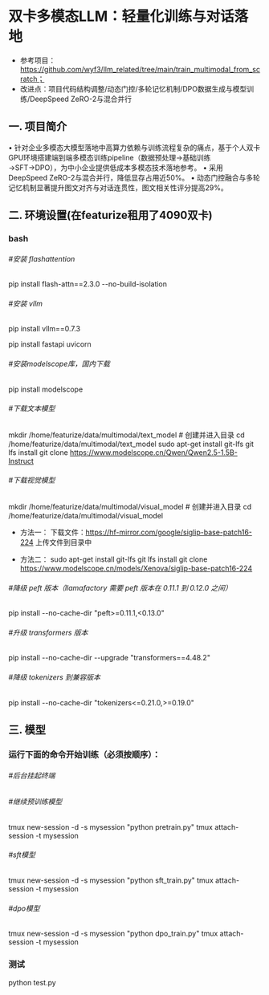 # 双卡多模态LLM：轻量化训练与对话落地
- 参考项目：https://github.com/wyf3/llm_related/tree/main/train_multimodal_from_scratch； 
- 改进点：项目代码结构调整/动态门控/多轮记忆机制/DPO数据生成与模型训练/DeepSpeed ZeRO-2与混合并行

## 一. 项目简介
• 针对企业多模态大模型落地中高算力依赖与训练流程复杂的痛点，基于个人双卡GPU环境搭建端到端多模态训练pipeline（数据预处理→基础训练→SFT→DPO），为中小企业提供低成本多模态技术落地参考。
• 采用DeepSpeed ZeRO-2与混合并行，降低显存占用近50%。
• 动态门控融合与多轮记忆机制显著提升图文对齐与对话连贯性，图文相关性评分提高29%。

## 二. 环境设置(在featurize租用了4090双卡)
### bash

###### #安装 flashattention
pip install flash-attn==2.3.0 --no-build-isolation

###### #安装 vllm
pip install vllm==0.7.3

pip install fastapi uvicorn

###### #安装modelscope库，国内下载
pip install modelscope

###### #下载文本模型
mkdir /home/featurize/data/multimodal/text_model # 创建并进入目录
cd /home/featurize/data/multimodal/text_model
sudo apt-get install git-lfs
git lfs install
git clone https://www.modelscope.cn/Qwen/Qwen2.5-1.5B-Instruct

###### #下载视觉模型
mkdir /home/featurize/data/multimodal/visual_model # 创建并进入目录
cd /home/featurize/data/multimodal/visual_model

- 方法一：
下载文件：https://hf-mirror.com/google/siglip-base-patch16-224
上传文件到目录中

- 方法二：
sudo apt-get install git-lfs
git lfs install
git clone https://www.modelscope.cn/models/Xenova/siglip-base-patch16-224

###### #降级 peft 版本（llamafactory 需要 peft 版本在 0.11.1 到 0.12.0 之间）
pip install --no-cache-dir "peft>=0.11.1,<0.13.0"

###### #升级 transformers 版本
pip install --no-cache-dir --upgrade "transformers==4.48.2"

###### #降级 tokenizers 到兼容版本
pip install --no-cache-dir "tokenizers<=0.21.0,>=0.19.0"


## 三. 模型
### 运⾏下⾯的命令开始训练（必须按顺序）：
###### #后台挂起终端
###### #继续预训练模型
tmux new-session -d -s mysession "python pretrain.py"
tmux attach-session -t mysession
###### #sft模型
tmux new-session -d -s mysession "python sft_train.py"
tmux attach-session -t mysession
###### #dpo模型
tmux new-session -d -s mysession "python dpo_train.py"
tmux attach-session -t mysession

### 测试
python test.py
